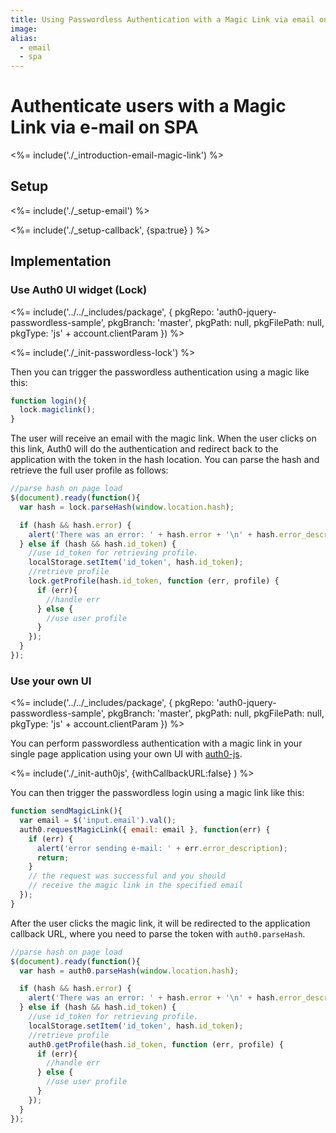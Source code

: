 ```yaml
---
title: Using Passwordless Authentication with a Magic Link via email on SPA
image:
alias:
  - email
  - spa
---
```


# Authenticate users with a Magic Link via e-mail on SPA

<%= include('./_introduction-email-magic-link') %>

## Setup

<%= include('./_setup-email') %>

<%= include('./_setup-callback', {spa:true} ) %>

## Implementation

### Use Auth0 UI widget (Lock)

<%= include('../../_includes/package', {
  pkgRepo: 'auth0-jquery-passwordless-sample',
  pkgBranch: 'master',
  pkgPath: null,
  pkgFilePath: null,
  pkgType: 'js' + account.clientParam
}) %>

<%= include('./_init-passwordless-lock') %>

Then you can trigger the passwordless authentication using a magic like this:

```js
function login(){
  lock.magiclink();
}
```

The user will receive an email with the magic link. When the user clicks on this link, Auth0 will do the authentication and redirect back to the application with the token in the hash location. You can parse the hash and retrieve the full user profile as follows:

```js
//parse hash on page load
$(document).ready(function(){
  var hash = lock.parseHash(window.location.hash);

  if (hash && hash.error) {
    alert('There was an error: ' + hash.error + '\n' + hash.error_description);
  } else if (hash && hash.id_token) {
    //use id_token for retrieving profile.
    localStorage.setItem('id_token', hash.id_token);
    //retrieve profile
    lock.getProfile(hash.id_token, function (err, profile) {
      if (err){
        //handle err
      } else {
        //use user profile
      }
    });
  }
});
```

### Use your own UI

<%= include('../../_includes/package', {
  pkgRepo: 'auth0-jquery-passwordless-sample',
  pkgBranch: 'master',
  pkgPath: null,
  pkgFilePath: null,
  pkgType: 'js' + account.clientParam
}) %>

You can perform passwordless authentication with a magic link in your single page application using your own UI with [auth0-js](/libraries/auth0js).

<%= include('./_init-auth0js', {withCallbackURL:false} ) %>

You can then trigger the passwordless login using a magic link like this:

```js
function sendMagicLink(){
  var email = $('input.email').val();
  auth0.requestMagicLink({ email: email }, function(err) {
    if (err) {
      alert('error sending e-mail: ' + err.error_description);
      return;
    }
    // the request was successful and you should 
    // receive the magic link in the specified email
  });
} 
```

After the user clicks the magic link, it will be redirected to the application callback URL, where you need to parse the token with `auth0.parseHash`. 

```js
//parse hash on page load
$(document).ready(function(){
  var hash = auth0.parseHash(window.location.hash);

  if (hash && hash.error) {
    alert('There was an error: ' + hash.error + '\n' + hash.error_description);
  } else if (hash && hash.id_token) {
    //use id_token for retrieving profile.
    localStorage.setItem('id_token', hash.id_token);
    //retrieve profile
    auth0.getProfile(hash.id_token, function (err, profile) {
      if (err){
        //handle err
      } else {
        //use user profile
      }
    });
  }
});
```